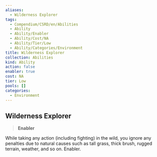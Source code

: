 ```yaml
---
aliases:
  - Wilderness Explorer
tags:
  - Compendium/CSRD/en/Abilities
  - Ability
  - Ability/Enabler
  - Ability/Cost/NA
  - Ability/Tier/Low
  - Ability/Categories/Environment
title: Wilderness Explorer
collection: Abilities
kind: Ability
action: false
enabler: true
cost: NA
tier: Low
pools: []
categories:
  - Environment
---
```

## Wilderness Explorer  
>**Enabler**
  
While taking any action (including fighting) in the wild, you ignore any penalties due to natural causes such as tall grass, thick brush, rugged terrain, weather, and so on. Enabler.